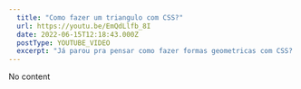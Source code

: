 ```yaml
---
  title: "Como fazer um triangulo com CSS?"
  url: https://youtu.be/EmQdLlfb_8I
  date: 2022-06-15T12:18:43.000Z
  postType: YOUTUBE_VIDEO
  excerpt: "Já parou pra pensar como fazer formas geometricas com CSS? segue o vídeo!"
---
```

  
  No content
  